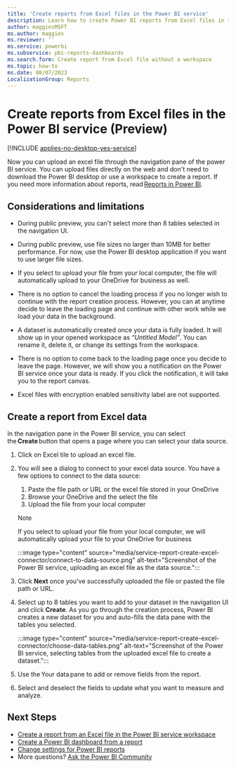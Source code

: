 ```yaml
---
title: 'Create reports from Excel files in the Power BI service'
description: Learn how to create Power BI reports from Excel files in the Power BI service without using desktop or a workspace.
author: maggiesMSFT
ms.author: maggies
ms.reviewer: ''
ms.service: powerbi
ms.subservice: pbi-reports-dashboards
ms.search.form: Create report from Excel file without a workspace
ms.topic: how-to
ms.date: 08/07/2023
LocalizationGroup: Reports
---
```

# Create reports from Excel files in the Power BI service (Preview)

[!INCLUDE [applies-no-desktop-yes-service](../includes/applies-yes-desktop-yes-service.md)]

Now you can upload an excel file through the navigation pane of the power BI service. You can upload files directly on the web and don't need to download the Power BI desktop or use a workspace to create a report. If you need more information about reports, read [Reports in Power BI](../consumer/end-user-reports.md). 

## Considerations and limitations

- During public preview, you can't select more than 8 tables selected in the navigation UI. 

- During public preview, use file sizes no larger than 10MB for better performance. For now, use the Power BI desktop application if you want to use larger file sizes.

- If you select to upload your file from your local computer, the file will automatically upload to your OneDrive for business as well.

- There is no option to cancel the loading process if you no longer wish to continue with the report creation process. However, you can at anytime decide to leave the loading page and continue with other work while we load your data in the background.

- A dataset is automatically created once your data is fully loaded. It will show up in your opened workspace as *“Untitled Model”*. You can rename it, delete it, or change its settings from the workspace.

- There is no option to come back to the loading page once you decide to leave the page. However, we will show you a notification on the Power BI service once your data is ready. If you click the notification, it will take you to the report canvas.

- Excel files with encryption enabled sensitivity label are not supported.  

## Create a report from Excel data 

In the navigation pane in the Power BI service, you can select the **Create** button that opens a page where you can select your data source.

 1. Click on Excel tile to upload an excel file.

 1. You will see a dialog to connect to your excel data source. You have a few options to connect to the data source:
     1. Paste the file path or URL or the excel file stored in your OneDrive 
     1. Browse your OneDrive and the select the file
     1. Upload the file from your local computer
     > [!NOTE]
     > If you select to upload your file from your local computer, we will automatically upload your file to your OneDrive for business

    :::image type="content" source="media/service-report-create-excel-connector/connect-to-data-source.png" alt-text="Screenshot of the Power BI service, uploading an excel file as the data source.":::

 1. Click **Next** once you've successfully uploaded the file or pasted the file path or URL. 

 1. Select up to 8 tables you want to add to your dataset in the navigation UI and click **Create**. As you go through the creation process, Power BI creates a new dataset for you and auto-fills the data pane with the tables you selected.
     
    :::image type="content" source="media/service-report-create-excel-connector/choose-data-tables.png" alt-text="Screenshot of the Power BI service, selecting tables from the uploaded excel file to create a dataset.":::

 1. Use the Your data pane to add or remove fields from the report. 

 1. Select and deselect the fields to update what you want to measure and analyze.
 
 ## Next Steps
* [Create a report from an Excel file in the Power BI service workspace](service-report-create-new.md)
* [Create a Power BI dashboard from a report](service-dashboard-create.md)
* [Change settings for Power BI reports](power-bi-report-settings.md)
* More questions? [Ask the Power BI Community](https://community.powerbi.com/)
 